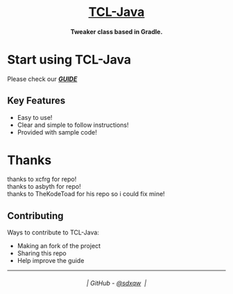 <h1 align="center">
  <a href="https://github.com/sdxqw/TCL-Java">TCL-Java</a>
</h1>

<h4 align="center">Tweaker class based in Gradle.</h4>

# Start using TCL-Java
Please check our [_**GUIDE**_](https://github.com/AxstSoftware/TCL-Java/wiki)

## Key Features

* Easy to use!
* Clear and simple to follow instructions!
* Provided with sample code!

# Thanks

thanks to xcfrg for repo!</br>
thanks to asbyth for repo!</br>
thanks to TheKodeToad for his repo so i could fix mine!

## Contributing

Ways to contribute to TCL-Java:

* Making an fork of the project
* Sharing this repo
* Help improve the guide

---
<h6 align="center">
  | GitHub - <a href="https://github.com/sdxqw">@sdxqw</a> 
  |
</h6>
